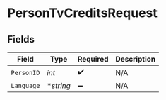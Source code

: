 # PersonTvCreditsRequest


## Fields

| Field              | Type               | Required           | Description        |
| ------------------ | ------------------ | ------------------ | ------------------ |
| `PersonID`         | *int*              | :heavy_check_mark: | N/A                |
| `Language`         | **string*          | :heavy_minus_sign: | N/A                |